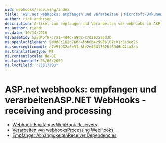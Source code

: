 ```yaml
---
uid: webhooks/receiving/index
title: 'ASP.net webhooks: empfangen und verarbeiten | Microsoft-Dokumentation'
author: rick-anderson
description: Artikel zum empfangen und Verarbeiten von webhooks in ASP.net
ms.author: riande
ms.date: 10/14/2016
ms.assetid: b22046f9-c7a1-4d46-a80c-c7d2e35aad3b
ms.openlocfilehash: 9d8d8c162d76da4fbb6b429985107c01c1adec26
ms.sourcegitcommit: e7e91932a6e91a63e2e46417626f39d6b244a3ab
ms.translationtype: MT
ms.contentlocale: de-DE
ms.lasthandoff: 03/06/2020
ms.locfileid: "78517293"
---
```

# <a name="aspnet-webhooks---receiving-and-processing"></a><span data-ttu-id="f3208-103">ASP.net webhooks: empfangen und verarbeiten</span><span class="sxs-lookup"><span data-stu-id="f3208-103">ASP.NET WebHooks - receiving and processing</span></span>

* [<span data-ttu-id="f3208-104">Webhook-Empfänger</span><span class="sxs-lookup"><span data-stu-id="f3208-104">WebHook Receivers</span></span>](receivers.md)
* [<span data-ttu-id="f3208-105">Verarbeiten von webhooks</span><span class="sxs-lookup"><span data-stu-id="f3208-105">Processing WebHooks</span></span>](handlers.md)
* [<span data-ttu-id="f3208-106">Empfänger Abhängigkeiten</span><span class="sxs-lookup"><span data-stu-id="f3208-106">Receiver Dependencies</span></span>](dependencies.md)
